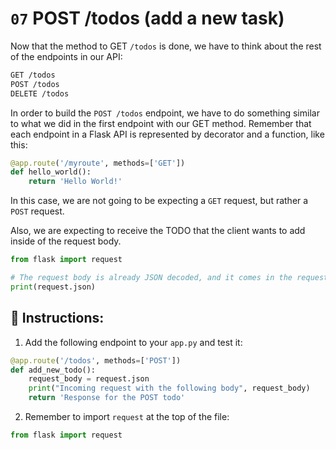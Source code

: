 # `07` POST /todos (add a new task)

Now that the method to GET `/todos` is done, we have to think about the rest of the endpoints in our API:

```txt
GET /todos
POST /todos
DELETE /todos
```

In order to build the `POST /todos` endpoint, we have to do something similar to what we did in the first endpoint with our GET method. Remember that each endpoint in a Flask API is represented by decorator and a function, like this:

```python
@app.route('/myroute', methods=['GET'])
def hello_world():
    return 'Hello World!'
```

In this case, we are not going to be expecting a `GET` request, but rather a `POST` request.

Also, we are expecting to receive the TODO that the client wants to add inside of the request body.

```python
from flask import request

# The request body is already JSON decoded, and it comes in the request.json variable
print(request.json)
```

## 📝 Instructions:

1. Add the following endpoint to your `app.py` and test it:

```python
@app.route('/todos', methods=['POST'])
def add_new_todo():
    request_body = request.json
    print("Incoming request with the following body", request_body)
    return 'Response for the POST todo'
```

2. Remember to import `request` at the top of the file:

```python
from flask import request
```



